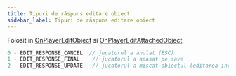 ```yaml
---
title: Tipuri de răspuns editare obiect
sidebar_label: Tipuri de răspuns editare obiect
---
```


Folosit in [OnPlayerEditObject](../callbacks/OnPlayerEditObject.md) si [OnPlayerEditAttachedObject](../callbacks/OnPlayerEditAttachedObject.md).

```c
0 - EDIT_RESPONSE_CANCEL  // jucatorul a anulat (ESC)
1 - EDIT_RESPONSE_FINAL    // jucatorul a apasat pe save
2 - EDIT_RESPONSE_UPDATE   // jucatorul a miscat obiectul (editarea inca nu s-a oprit)
```
